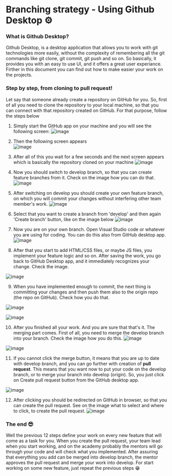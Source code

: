 # Branching strategy - Using Github Desktop ⚙️

### What is Github Desktop? 
Github Desktop, is a desktop application that allows you to work with git technologies more easily, 
without the complexity of remembering all the git commands like git clone, git commit, git push and so on. So basically, it provides you with an easy to use UI, and it offers a great user experiance. Firther in this document you can find out how to make easier your work on the projects.

### Step by step, from cloning to pull request!
Let say that someone already create a repository on GitHub for you. So, first of all you need to clone the repository to your local machine, so that you can connect with that repository created on GitHub. For that purpose, follow the steps below

1. Simply start the GitHub app on your machine and you will see the following screen:
![image](https://github.com/sedc-codecademy/sp2020-tech-mentors/blob/master/img/git-clone_1.png)

2. Then the following screen appears  
![image](https://github.com/sedc-codecademy/sp2020-tech-mentors/blob/master/img/git-clone_2.png)

3. After all of this you wait for a few seconds and the next screen appears which is basically the repository cloned on your machine
![image](https://github.com/sedc-codecademy/sp2020-tech-mentors/blob/master/img/repository-screen.png)

4. Now you should switch to develop branch, so that you can create feature branches from it. Check on the image how you can do that.
![image](https://github.com/sedc-codecademy/sp2020-tech-mentors/blob/master/img/develop-switch.png)

5. After switching on develop you should create your own feature branch, on which you will commit your changes without interfering other team member's work. 
![image](https://github.com/sedc-codecademy/sp2020-tech-mentors/blob/master/img/create-branch_1.png)

6. Select that you want to create a branch from 'develop' and then again 'Create branch' button, like on the image below
![image](https://github.com/sedc-codecademy/sp2020-tech-mentors/blob/master/img/create-branch_2.png)

7. Now you are on your own branch. Open Visual Studio code or whatever you are using for coding. You can do this also from GitHub desktop app. 
![image](https://github.com/sedc-codecademy/sp2020-tech-mentors/blob/master/img/vscode-open.png)

8. After that you start to add HTML/CSS files, or maybe JS files, you implement your feature logic and so on. After saving the work, you go back to GitHub Desktop app, and it immediately recognizes your change. Check the image.

![image](https://github.com/sedc-codecademy/sp2020-tech-mentors/blob/master/img/change-made.png)

9. When you have implemented enough to commit, the next thing is committing your changes and then push them also to the origin repo (the repo on GitHub). Check how you do that.

![image](https://github.com/sedc-codecademy/sp2020-tech-mentors/blob/master/img/commit.png)

![image](https://github.com/sedc-codecademy/sp2020-tech-mentors/blob/master/img/push.png)

10. After you finished all your work. And you are sure that that's it. The merging part comes. First of all, you need to merge the develop branch into your branch. Check the image how you do this.
![image](https://github.com/sedc-codecademy/sp2020-tech-mentors/blob/master/img/merge-locally_1.png)

![image](https://github.com/sedc-codecademy/sp2020-tech-mentors/blob/master/img/merge-locally_2.png)

11. If you cannot click the merge button, it means that you are up to date with develop branch, and you can go further with creation of **pull request**. This means that you want now to put your code on the develop branch, or to merge your branch into develop (origin). So, you just click on Create pull request button from the GitHub desktop app.

![image](https://github.com/sedc-codecademy/sp2020-tech-mentors/blob/master/img/pull-request_1.png)

12. After clicking you should be redirected on GitHub in browser, so that you can create the pull request. See on the image what to select and where to click, to create the pull request. 
![image](https://github.com/sedc-codecademy/sp2020-tech-mentors/blob/master/img/pull-request_2.png)

### The end 😎
Well the previous 12 steps define your work on every new feature that will come as a task for you. When you create the pull request, your team lead when you start working, and on the academy probably the mentors
will go through your code and will check what you implemented. After assuring that everything you add can be merged into develop branch, the mentor approves the pull request and merge your work into develop. For start working on some new feature, just repeat the previous steps 😁
